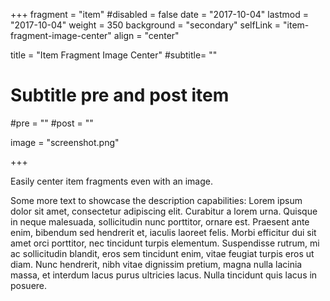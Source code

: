+++
fragment = "item"
#disabled = false
date = "2017-10-04"
lastmod = "2017-10-04"
weight = 350
background = "secondary"
selfLink = "item-fragment-image-center"
align = "center"

title = "Item Fragment Image Center"
#subtitle= ""

# Subtitle pre and post item
#pre = ""
#post = ""

image = "screenshot.png"

+++


Easily center item fragments even with an image.

Some more text to showcase the description capabilities:
Lorem ipsum dolor sit amet, consectetur adipiscing elit.
Curabitur a lorem urna.
Quisque in neque malesuada, sollicitudin nunc porttitor, ornare est.
Praesent ante enim, bibendum sed hendrerit et, iaculis laoreet felis.
Morbi efficitur dui sit amet orci porttitor, nec tincidunt turpis elementum.
Suspendisse rutrum, mi ac sollicitudin blandit, eros sem tincidunt enim, vitae feugiat turpis eros ut diam.
Nunc hendrerit, nibh vitae dignissim pretium, magna nulla lacinia massa, et interdum lacus purus ultricies lacus.
Nulla tincidunt quis lacus in posuere.
